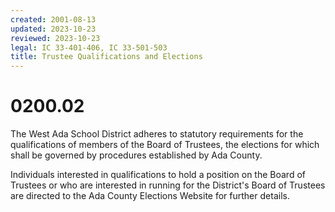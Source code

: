 ```yaml
---
created: 2001-08-13
updated: 2023-10-23
reviewed: 2023-10-23
legal: IC 33-401-406, IC 33-501-503
title: Trustee Qualifications and Elections
---
```


# 0200.02 

The West Ada School District adheres to statutory requirements for the qualifications of members of the Board of Trustees, the elections for which shall be governed by procedures established by Ada County.

Individuals interested in qualifications to hold a position on the Board of Trustees or who are interested in running for the District's Board of Trustees are directed to the Ada County Elections Website for further details.
